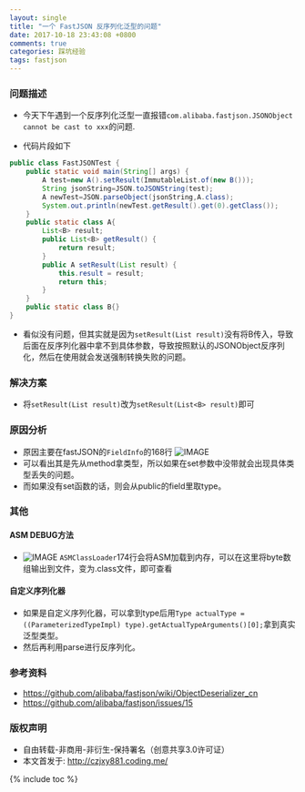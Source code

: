 ```yaml
---
layout: single
title: "一个 FastJSON 反序列化泛型的问题"
date: 2017-10-18 23:43:08 +0800
comments: true
categories: 踩坑经验
tags: fastjson
---
```

### 问题描述
+ 今天下午遇到一个反序列化泛型一直报错`com.alibaba.fastjson.JSONObject cannot be cast to xxx`的问题.
<!-- more -->
+ 代码片段如下

```java
public class FastJSONTest {
    public static void main(String[] args) {
        A test=new A().setResult(ImmutableList.of(new B()));
        String jsonString=JSON.toJSONString(test);
        A newTest=JSON.parseObject(jsonString,A.class);
        System.out.println(newTest.getResult().get(0).getClass());
    }
    public static class A{
        List<B> result;
        public List<B> getResult() {
            return result;
        }
        public A setResult(List result) {
            this.result = result;
            return this;
        }
    }
    public static class B{}
}
```
+ 看似没有问题，但其实就是因为`setResult(List result)`没有将B传入，导致后面在反序列化器中拿不到具体参数，导致按照默认的JSONObject反序列化，然后在使用就会发送强制转换失败的问题。

### 解决方案
+ 将`setResult(List result)`改为`setResult(List<B> result)`即可

### 原因分析
+ 原因主要在fastJSON的`FieldInfo`的168行
![IMAGE](https://gw.alipayobjects.com/zos/rmsportal/etfEekPTGPrcaFisPprb.png)
+ 可以看出其是先从method拿类型，所以如果在set参数中没带就会出现具体类型丢失的问题。
+ 而如果没有set函数的话，则会从public的field里取type。

### 其他
#### ASM DEBUG方法
+ ![IMAGE](https://gw.alipayobjects.com/zos/rmsportal/xcrXNqFDQhKEOdIRseQg.png) `ASMClassLoader`174行会将ASM加载到内存，可以在这里将byte数组输出到文件，变为.class文件，即可查看

#### 自定义序列化器
+ 如果是自定义序列化器，可以拿到type后用`Type actualType = ((ParameterizedTypeImpl) type).getActualTypeArguments()[0];`拿到真实泛型类型。
+ 然后再利用parse进行反序列化。

### 参考资料
+ https://github.com/alibaba/fastjson/wiki/ObjectDeserializer_cn
+ https://github.com/alibaba/fastjson/issues/15

### 版权声明
+ 自由转载-非商用-非衍生-保持署名（创意共享3.0许可证）
+ 本文首发于: http://czjxy881.coding.me/

{% include toc %}